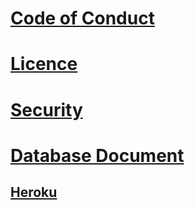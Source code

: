 # [Code of Conduct](ReadMe/CODE_OF_CONDUCT.md) 

# [Licence](ReadMe/LICENSE)

# [Security](ReadMe/SECURITY.md)

# [Database Document](ReadMe/dBConnection.md)
## [Heroku](ReadMe/postGreswithHeroku.md)
